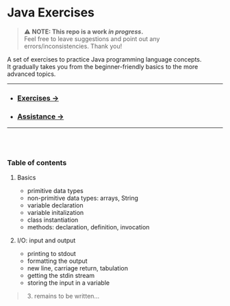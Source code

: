 # Java Exercises

> :warning: **NOTE: This repo is a work _in progress_.**  
>  Feel free to leave suggestions and point out any errors/inconsistencies. Thank you!

A set of exercises to practice Java programming language concepts.  
It gradually takes you from the beginner-friendly basics to the more advanced topics.

---

- ### [Exercises →](https://github.com/anthonymittz/java-exercises/blob/main/Exercises.md)
- ### [Assistance →](https://github.com/anthonymittz/java-exercises/blob/main/Assistance.md)

---

<br><br>

### Table of contents

1.  Basics

    - primitive data types
    - non-primitive data types: arrays, String
    - variable declaration
    - variable initalization
    - class instantiation
    - methods: declaration, definition, invocation

2.  I/O: input and output
    - printing to stdout
    - formatting the output
    - new line, carriage return, tabulation
    - getting the stdin stream
    - storing the input in a variable

> 3. remains to be written...
